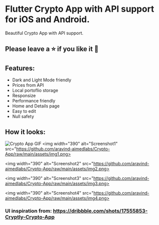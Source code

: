 # Flutter Crypto App with API support for iOS and Android.
Beautiful Crypto App with API support.
## Please leave a ⭐ if you like it 💙

## Features:
- Dark and Light Mode friendly
- Prices from API
- Local portoflio storage
- Responsize
- Performance friendly
- Home and Details page
- Easy to edit
- Null safety


## How it looks:

![Crypto App GIF](https://github.com/aravind-aimedlabs/Crypto-App/raw/main/assets/app_gif.gif)
<img width="390" alt="Screenshot1" src="https://github.com/aravind-aimedlabs/Crypto-App/raw/main/assets/img1.png>

<img width="390" alt="Screenshot2" src="https://github.com/aravind-aimedlabs/Crypto-App/raw/main/assets/img2.png>

<img width="390" alt="Screenshot3" src="https://github.com/aravind-aimedlabs/Crypto-App/raw/main/assets/img3.png>

<img width="390" alt="Screenshot4" src="https://github.com/aravind-aimedlabs/Crypto-App/raw/main/assets/img4.png>

### UI inspiration from: https://dribbble.com/shots/17555853-Cryptly-Crypto-App
